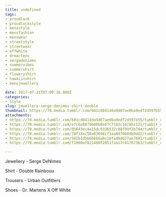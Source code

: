 ```yaml
---
title: undefined
tags:
- proudlock
- proudlockstyle
- mensstyle
- mensfashion
- menswear
- streetstyle
- streetwear
- offwhite
- drmartens
- sergedenimes
- summervibes
- summershirt
- floweryshirt
- hawaiinshirt
- mensjewellery

date: 2017-07-21T07:00:16.000Z
categories:
- Style
slug: jewellery-serge-denimes-shirt-double
thumbnail: https://78.media.tumblr.com/601cd841dda9d07ae0ba9edf2d597b55/tumblr_ote7zlPllE1rhrm24o1_1280.jpg
attachments:
- https://78.media.tumblr.com/601cd841dda9d07ae0ba9edf2d597b55/tumblr_ote7zlPllE1rhrm24o1_1280.jpg
- https://78.media.tumblr.com/e7c6e8079b00b8e67c7182c18295c121/tumblr_ote7zlPllE1rhrm24o2_1280.jpg
- https://78.media.tumblr.com/d5643ec4a15dc9336532c88f99f2b744/tumblr_ote7zlPllE1rhrm24o3_1280.jpg
- https://78.media.tumblr.com/78f13ec58a03698cf1ea0d70804b9dd2/tumblr_ote7zlPllE1rhrm24o4_1280.jpg
- https://78.media.tumblr.com/502b1d566b666a0c10fad9d627ae7681/tumblr_ote7zlPllE1rhrm24o5_1280.jpg
- https://78.media.tumblr.com/f1960af821480f2051faa17c417673b3/tumblr_ote7zlPllE1rhrm24o6_1280.jpg

---
```


Jewellery - Serge DeNimes 

  Shirt - Double Rainbouu 

  Trousers - Urban Outfitters 

  Shoes - Dr. Martens X Off White
